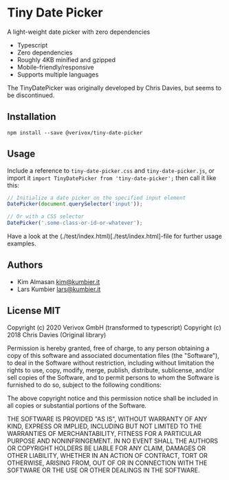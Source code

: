 # Tiny Date Picker

A light-weight date picker with zero dependencies

- Typescript
- Zero dependencies
- Roughly 4KB minified and gzipped
- Mobile-friendly/responsive
- Supports multiple languages

The TinyDatePicker was originally developed by Chris Davies, but seems to be discontinued.


## Installation

    npm install --save @verivox/tiny-date-picker


## Usage

Include a reference to `tiny-date-picker.css` and `tiny-date-picker.js`, or import it `import TinyDatePicker from 'tiny-date-picker';` then call it like this:

```javascript
// Initialize a date picker on the specified input element
DatePicker(document.querySelector('input'));

// Or with a CSS selector
DatePicker('.some-class-or-id-or-whatever');
```

Have a look at the (./test/index.html)[./test/index.html]-file for further usage examples.


## Authors

* Kim Almasan <kim@kumbier.it>
* Lars Kumbier <lars@kumbier.it>


## License MIT

Copyright (c) 2020 Verivox GmbH (transformed to typescript)
Copyright (c) 2018 Chris Davies (Original library)

Permission is hereby granted, free of charge, to any person
obtaining a copy of this software and associated documentation
files (the "Software"), to deal in the Software without
restriction, including without limitation the rights to use,
copy, modify, merge, publish, distribute, sublicense, and/or sell
copies of the Software, and to permit persons to whom the
Software is furnished to do so, subject to the following
conditions:

The above copyright notice and this permission notice shall be
included in all copies or substantial portions of the Software.

THE SOFTWARE IS PROVIDED "AS IS", WITHOUT WARRANTY OF ANY KIND,
EXPRESS OR IMPLIED, INCLUDING BUT NOT LIMITED TO THE WARRANTIES
OF MERCHANTABILITY, FITNESS FOR A PARTICULAR PURPOSE AND
NONINFRINGEMENT. IN NO EVENT SHALL THE AUTHORS OR COPYRIGHT
HOLDERS BE LIABLE FOR ANY CLAIM, DAMAGES OR OTHER LIABILITY,
WHETHER IN AN ACTION OF CONTRACT, TORT OR OTHERWISE, ARISING
FROM, OUT OF OR IN CONNECTION WITH THE SOFTWARE OR THE USE OR
OTHER DEALINGS IN THE SOFTWARE.
